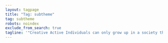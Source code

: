 ```yaml
---
layout: tagpage
title: "Tag: subtheme"
tag: subtheme
robots: noindex
exclude_from_search: true
tagline: '"Creative Active Individuals can only grow up in a society that emphasizes learning instead of teaching." - Chris Alexander'
---
```

